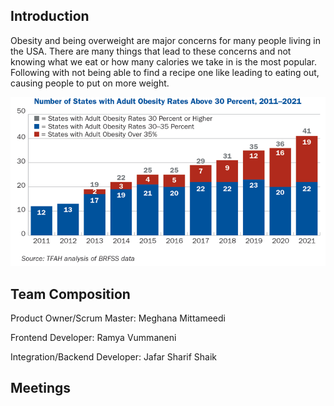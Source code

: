 ## Introduction

Obesity and being overweight are major concerns for many people living in the USA. There are many things that lead to these concerns and not knowing what we eat or how many calories we take in is the most popular. Following with not being able to find a recipe one like leading to eating out, causing people to put on more weight.

![alt text](https://github.com/shaik-jafar6/shaik-jafar6/blob/main/Picture1.png?raw=true)


## Team Composition
Product Owner/Scrum Master: Meghana Mittameedi

Frontend Developer: Ramya Vummaneni

Integration/Backend Developer: Jafar Sharif Shaik


## Meetings
